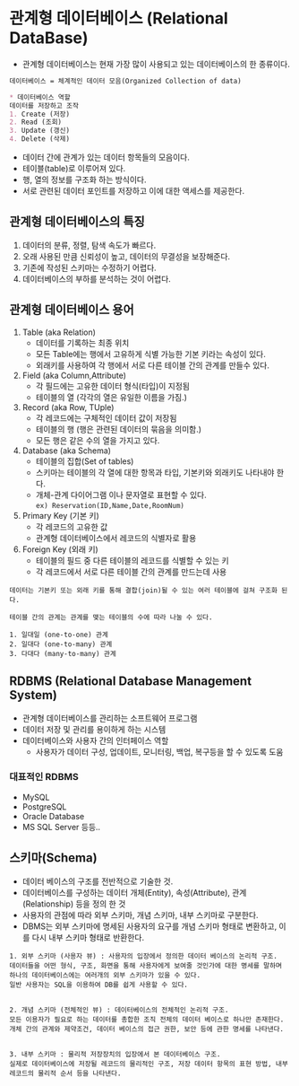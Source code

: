 # 관계형 데이터베이스 (Relational DataBase)
- 관계형 데이터베이스는 현재 가장 많이 사용되고 있는 데이터베이스의 한 종류이다.
```md
데이터베이스 = 체계적인 데이터 모음(Organized Collection of data)

* 데이터베이스 역할
데이터를 저장하고 조작
1. Create (저장)
2. Read (조회)
3. Update (갱신)
4. Delete (삭제)
```
- 데이터 간에 관계가 있는 데이터 항목들의 모음이다.
- 테이블(table)로 이루어져 있다.
- 행, 열의 정보를 구조화 하는 방식이다.
- 서로 관련된 데이터 포인트를 저장하고 이에 대한 액세스를 제공한다.

## 관계형 데이터베이스의 특징

1. 데이터의 분류, 정렬, 탐색 속도가 빠르다.
2. 오래 사용된 만큼 신뢰성이 높고, 데이터의 무결성을 보장해준다.
3. 기존에 작성된 스키마는 수정하기 어렵다.
4. 데이터베이스의 부하를 분석하는 것이 어렵다.

## 관계형 데이터베이스 용어

1. Table (aka Relation)
    - 데이터를 기록하는 최종 위치
    - 모든 Table에는 행에서 고유하게 식별 가능한 기본 키라는 속성이 있다.
    - 외래키를 사용하여 각 행에서 서로 다른 테이블 간의 관계를 만들수 있다.
2. Field (aka Column,Attribute)
    - 각 필드에는 고유한 데이터 형식(타입)이 지정됨
    - 테이블의 열 (각각의 열은 유일한 이름을 가짐.)
3. Record (aka Row, TUple)
    - 각 레코드에는 구체적인 데이터 값이 저장됨
    - 테이블의 행 (행은 관련된 데이터의 묶음을 의미함.)
    - 모든 행은 같은 수의 열을 가지고 있다.
4. Database (aka Schema)
    - 테이블의 집합(Set of tables)
    - 스키마는 테이블의 각 열에 대한 항목과 타입, 기본키와 외래키도 나타내야 한다.
    - 개체-관계 다이어그램 이나 문자열로 표현할 수 있다.<br/>
     ```ex) Reservation(ID,Name,Date,RoomNum)```
5. Primary Key (기본 키)
    - 각 레코드의 고유한 값
    - 관계형 데이터베이스에서 레코드의 식별자로 활용
6. Foreign Key (외래 키)
    - 테이블의 필드 중 다른 테이블의 레코드를 식별할 수 있는 키
    - 각 레코드에서 서로 다른 테이블 간의 관계를 만드는데 사용
```
데이터는 기본키 또는 외래 키를 통해 결합(join)될 수 있는 여러 테이블에 걸쳐 구조화 된다.

테이블 간의 관계는 관계를 맺는 테이블의 수에 따라 나눌 수 있다.

1. 일대일 (one-to-one) 관계
2. 일대다 (one-to-many) 관계
3. 다대다 (many-to-many) 관계
````

## RDBMS (Relational Database Management System)
- 관계형 데이터베이스를 관리하는 소프트웨어 프로그램
- 데이터 저장 및 관리를 용이하게 하는 시스템
- 데이터베이스와 사용자 간의 인터페이스 역할
    - 사용자가 데이터 구성, 업데이트, 모니터링, 백업, 복구등을 할 수 있도록 도움

### 대표적인 RDBMS
- MySQL
- PostgreSQL
- Oracle Database
- MS SQL Server 등등..

## 스키마(Schema)

- 데이터 베이스의 구조를 전반적으로 기술한 것. 
- 데이터베이스를 구성하는 데이터 개체(Entity), 속성(Attribute), 관계(Relationship) 등을 정의 한 것
- 사용자의 관점에 따라 외부 스키마, 개념 스키마, 내부 스키마로 구분한다. 
- DBMS는 외부 스키마에 명세된 사용자의 요구를 개념 스키마 형태로 변환하고, 이를 다시 내부 스키마 형태로 반환한다. 
```
1. 외부 스키마 (사용자 뷰) : 사용자의 입장에서 정의한 데이터 베이스의 논리적 구조.
데이터들을 어떤 형식, 구조, 화면을 통해 사용자에게 보여줄 것인가에 대한 명세를 말하며 하나의 데이터베이스에는 여러개의 외부 스키마가 있을 수 있다. 
일반 사용자는 SQL을 이용하여 DB를 쉽게 사용할 수 있다. 


2. 개념 스키마 (전체적인 뷰) : 데이터베이스의 전체적인 논리적 구조.
모든 이용자가 필요로 하는 데이터를 총합한 조직 전체의 데이터 베이스로 하나만 존재한다.
개체 간의 관계와 제약조건, 데이터 베이스의 접근 권한, 보안 등에 관한 명세를 나타낸다. 


3. 내부 스키마 : 물리적 저장장치의 입장에서 본 데이터베이스 구조.
실제로 데이터베이스에 저장될 레코드의 물리적인 구조, 저장 데이터 항목의 표현 방법, 내부 레코드의 물리적 순서 등을 나타낸다.
```

